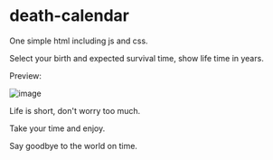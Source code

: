# death-calendar

One simple html including js and css.

Select your birth and expected survival time, show life time in years.

Preview:

![image](https://github.com/hao5ang/death-calendar/assets/4319331/5afa19a0-c836-4de4-8402-77c2289b71c1)


Life is short, don't worry too much. 

Take your time and enjoy. 

Say goodbye to the world on time.
